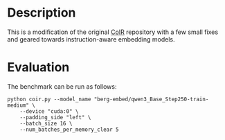 # Description

This is a modification of the original [CoIR](https://github.com/CoIR-team/coir/) repository with a few small fixes and geared towards instruction-aware embedding models.

# Evaluation

The benchmark can be run as follows:

```
python coir.py --model_name "berg-embed/qwen3_Base_Step250-train-medium" \
    --device "cuda:0" \
    --padding_side "left" \
    --batch_size 16 \
    --num_batches_per_memory_clear 5
```